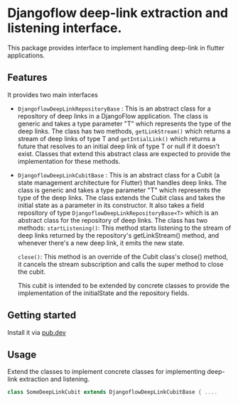 # Djangoflow deep-link extraction and listening interface.

This package provides interface to implement handling deep-link in flutter applications.

## Features

It provides two main interfaces

- `DjangoflowDeepLinkRepositoryBase` : This is an abstract class for a repository of deep links in a DjangoFlow application. The class is generic and takes a type parameter "T" which represents the type of the deep links. The class has two methods, `getLinkStream()` which returns a stream of deep links of type T and `getIntialLink()` which returns a future that resolves to an initial deep link of type T or null if it doesn't exist. Classes that extend this abstract class are expected to provide the implementation for these methods.

- `DjangoflowDeepLinkCubitBase` : This is an abstract class for a Cubit (a state management architecture for Flutter) that handles deep links. The class is generic and takes a type parameter "T" which represents the type of the deep links. The class extends the Cubit class and takes the initial state as a parameter in its constructor. It also takes a field repository of type `DjangoflowDeepLinkRepositoryBase<T>` which is an abstract class for the repository of deep links.
  The class has two methods:
  `startListening()`: This method starts listening to the stream of deep links returned by the repository's getLinkStream() method, and whenever there's a new deep link, it emits the new state.

  `close()`: This method is an override of the Cubit class's close() method, it cancels the stream subscription and calls the super method to close the cubit.

  This cubit is intended to be extended by concrete classes to provide the implementation of the initialState and the repository fields.

## Getting started

Install it via [pub.dev](https://pub.dev/packages/djangoflow_deep_link_interface/install)

## Usage

Extend the classes to implement concrete classes for implementing deep-link extraction and listening.

```dart
class SomeDeepLinkCubit extends DjangoflowDeepLinkCubitBase { ....
```
